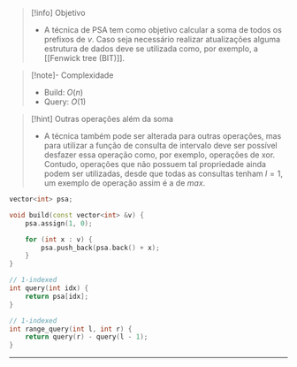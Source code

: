 > [!info] Objetivo
> -  A técnica de PSA tem como objetivo calcular a soma de todos os prefixos de $v$. Caso seja necessário realizar atualizações alguma estrutura de dados deve se utilizada como, por exemplo, a [[Fenwick tree (BIT)]].

> [!note]- Complexidade
> - Build: $O(n)$
> - Query: $O(1)$

> [!hint] Outras operações além da soma
> - A técnica também pode ser alterada para outras operações, mas para utilizar a função de consulta de intervalo deve ser possível desfazer essa operação como, por exemplo, operações de xor. Contudo, operações que não possuem tal propriedade ainda podem ser utilizadas, desde que todas as consultas tenham $l = 1$, um exemplo de operação assim é a de $max$.

```cpp
vector<int> psa;

void build(const vector<int> &v) {
	psa.assign(1, 0);

	for (int x : v) {
		psa.push_back(psa.back() + x);
	}
}

// 1-indexed
int query(int idx) {
	return psa[idx];
}

// 1-indexed
int range_query(int l, int r) {
	return query(r) - query(l - 1);
}
```

---